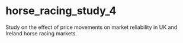# horse_racing_study_4
Study on the effect of price movements on market reliability in UK and Ireland horse racing markets.
